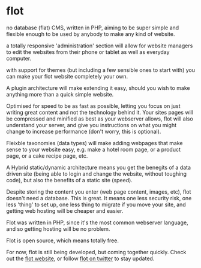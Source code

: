 flot
====

no database (flat) CMS, written in PHP, aiming to be super simple and flexible enough to be used by anybody to make any kind of website.

a totally responsive 'administration' section will allow for website managers to edit the websites from their phone or tablet as well as everyday computer.

with support for themes (but including a few sensible ones to start with) you can make your flot website completely your own.

A plugin architecture will make extending it easy, should you wish to make anything more than a quick simple website.

Optimised for speed to be as fast as possible, letting you focus on just writing great content and not the technology behind it. Your sites pages will be compressed and minified as best as your webserver allows, flot will also understand your server, and give you instructions on what you might change to increase performance (don't worry, this is optional).

Fleixble taxonomies (data types) will make adding webpages that make sense to your website easy, e.g. make a hotel room page, or a product page, or a cake recipe page, etc.

A Hybrid static/dynamic architecture means you get the benegits of a data driven site (being able to login and change the website, without toughing code), but also the benefits of a static site (speed).

Despite storing the content you enter (web page content, images, etc), flot doesn't need a database. This is great. It means one less security risk, one less 'thing' to set up, one less thing to migrate if you move your site, and getting web hosting will be cheaper and easier.

Flot was written in PHP, since it's the most common webserver language, and so getting hosting will be no problem.

Flot is open source, which means totally free.

For now, flot is still being developed, but coming together quickly. Check out the <a href="//flot.io">flot website</a>, or follow <a href="https://twitter.com/flot_io">flot on twitter</a> to stay updated.